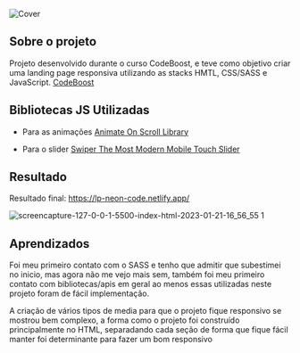 ![Cover](https://user-images.githubusercontent.com/7916851/213884949-e3ac6d7f-6b62-4690-b28b-9bdae835a91a.png)

## Sobre o projeto
Projeto desenvolvido durante o curso CodeBoost, e teve como objetivo criar uma landing page responsiva utilizando as stacks HMTL, CSS/SASS e JavaScript.
[CodeBoost](https://codeboost.com.br/)

## Bibliotecas JS Utilizadas
* Para as animações [Animate On Scroll Library](https://michalsnik.github.io/aos/)

* Para o slider [Swiper The Most Modern Mobile Touch Slider](https://swiperjs.com/)


## Resultado
Resultado final: https://lp-neon-code.netlify.app/

![screencapture-127-0-0-1-5500-index-html-2023-01-21-16_56_55 1](https://user-images.githubusercontent.com/7916851/213885005-6cc8de91-e2a8-41d9-b1a5-5cb20feeb0c3.png)

## Aprendizados
Foi meu primeiro contato com o SASS e tenho que admitir que subestimei no inicio, mas agora não me vejo mais sem, também foi meu primeiro contato com bibliotecas/apis em geral ao menos essas utilizadas neste projeto foram de fácil implementação. 

A criação de vários tipos de media para que o projeto fique responsivo se mostrou bem complexo, a forma como o projeto foi construído principalmente no HTML, separadando cada seção de forma que fique fácil manter foi determinante para fazer um bom responsivo 
